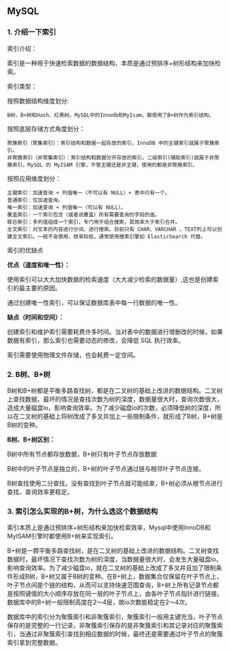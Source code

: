 ## MySQL

### 1. 介绍一下索引

索引介绍：

索引是一种用于快速检索数据的数据结构，本质是通过预排序+树形结构来加快检索。

索引类型：

按照数据结构维度划分:
```
B树，B+树和Hash、红黑树。MySQL中的Innodb和MyIsam，都使用了B+树作为索引结构。
```
按照底层存储方式角度划分：
```
聚簇索引（聚集索引）：索引结构和数据一起存放的索引，InnoDB 中的主键索引就属于聚簇索引。
非聚簇索引（非聚集索引）：索引结构和数据分开存放的索引，二级索引(辅助索引)就属于非聚簇索引。MySQL 的 MyISAM 引擎，不管主键还是非主键，使用的都是非聚簇索引。
```
按照应用维度划分：
```
主键索引：加速查询 + 列值唯一（不可以有 NULL）+ 表中只有一个。
普通索引：仅加速查询。
唯一索引：加速查询 + 列值唯一（可以有 NULL）。
覆盖索引：一个索引包含（或者说覆盖）所有需要查询的字段的值。
联合索引：多列值组成一个索引，专门用于组合搜索，其效率大于索引合并。
全文索引：对文本的内容进行分词，进行搜索。目前只有 CHAR、VARCHAR ，TEXT列上可以创建全文索引。一般不会使用，效率较低，通常使用搜索引擎如 ElasticSearch 代替。
```

索引的优缺点

**优点（速度和唯一性）：**

使用索引可以大大加快数据的检索速度（大大减少检索的数据量）,这也是创建索引的最主要的原因。

通过创建唯一性索引，可以保证数据库表中每一行数据的唯一性。

**缺点（时间和空间）：**

创建索引和维护索引需要耗费许多时间。当对表中的数据进行增删改的时候，如果数据有索引，那么索引也需要动态的修改，会降低 SQL 执行效率。

索引需要使用物理文件存储，也会耗费一定空间。

### 2. B树、B+树

B树和B+树都是平衡多路查找树，都是在二叉树的基础上改进的数据结构。二叉树上查找数据，最坏的情况是查找次数为树的深度，数据量很大时，查询次数很大，造成大量磁盘io，影响查询效率。为了减少磁盘io的次数，必须降低树的深度，所以在二叉树的基础上将树改成了多叉并加上一些限制条件，就形成了B树，B+树是B树的变种。

**B树、B+树区别：**

B树中所有节点都存放数据，B+树只有叶子节点存放数据

B树中的叶子节点是独立的，B+树的叶子节点通过链与相邻叶子节点连接。

B树查找使用二分查找，没有查找到叶子节点就可能结束，B+树必须从根节点进行查找，查询效率更稳定。

### 3. 索引怎么实现的B+树，为什么选这个数据结构

索引本质上是通过预排序+树形结构来加快检索效率，Mysql中使用InnoDB和MyISAM引擎时都使用B+树来实现索引。

B+树是一颗平衡多路查找树，是在二叉树的基础上改进的数据结构。二叉树查找数据时，最坏情况下查找次数为树的深度，当数据量很大时，会发生大量磁盘io，影响查询效率。为了减少磁盘io，就在二叉树的基础上改成了多叉并且加了限制条件形成B树，B+树又属于B树的变种。在B+树上，数据集合仅保留在叶子节点上，叶子节点间是个链的结构，从而可以支持快速范围查询，B+树上所有记录节点都是按照键值的大小顺序存放在同一层的叶子节点上，由各叶子节点指针进行链接。数据库中的B+树一般限制高度在2～4层，故io次数能稳定在2～4次。

数据库中的索引分为聚簇索引和非聚簇索引，聚簇索引一般用主键充当，叶子节点保存的是完整的一行记录，非聚簇索引保存的是非聚簇索引和其记录对应的聚簇索引，当通过非聚簇索引查找到相应数据的时候，最终还是需要通过叶子节点的聚簇索引拿到完整数据。
